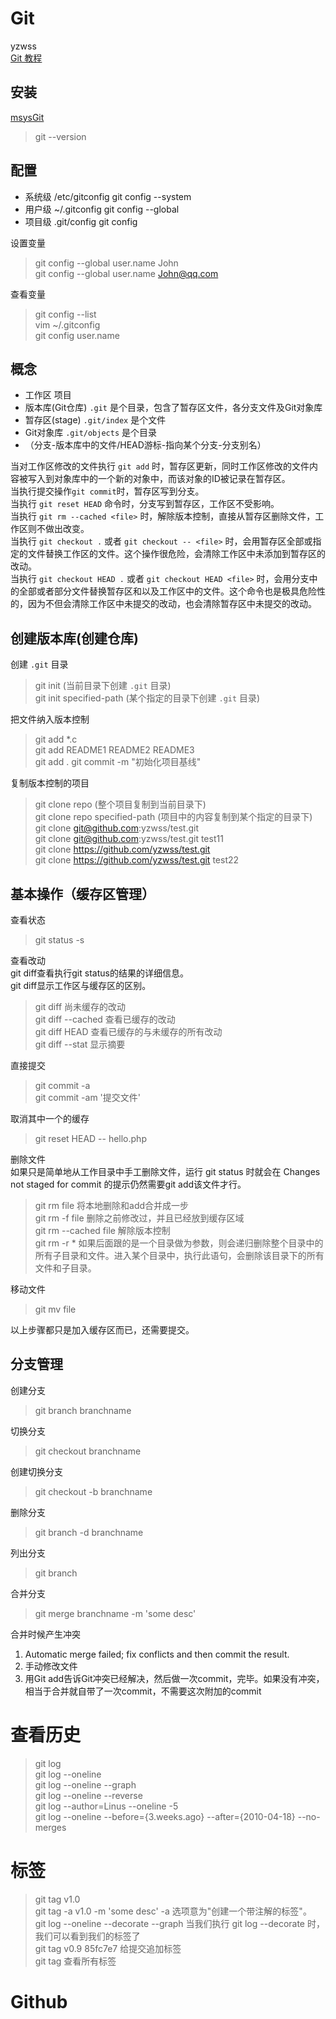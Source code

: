 ﻿# Git
yzwss  
[Git 教程](http://www.runoob.com/git/git-tutorial.html)
## 安装
[msysGit](http://gitforwindows.org/)  
> git --version

## 配置
+ 系统级    /etc/gitconfig    git config --system
+ 用户级    ~/.gitconfig    git config --global
+ 项目级    .git/config    git config

设置变量
> git config --global user.name John  
> git config --global user.name John@qq.com  

查看变量
> git config --list  
> vim ~/.gitconfig  
> git config user.name  

## 概念
+ 工作区  项目
+ 版本库(Git仓库) `.git` 是个目录，包含了暂存区文件，各分支文件及Git对象库
+ 暂存区(stage) `.git/index` 是个文件
+ Git对象库 `.git/objects` 是个目录
+ （分支-版本库中的文件/HEAD游标-指向某个分支-分支别名）

当对工作区修改的文件执行 `git add` 时，暂存区更新，同时工作区修改的文件内容被写入到对象库中的一个新的对象中，而该对象的ID被记录在暂存区。  
当执行提交操作`git commit`时，暂存区写到分支。  
当执行 `git reset HEAD` 命令时，分支写到暂存区，工作区不受影响。  
当执行 `git rm --cached <file>` 时，解除版本控制，直接从暂存区删除文件，工作区则不做出改变。  
当执行 `git checkout .` 或者 `git checkout -- <file>` 时，会用暂存区全部或指定的文件替换工作区的文件。这个操作很危险，会清除工作区中未添加到暂存区的改动。  
当执行 `git checkout HEAD .` 或者 `git checkout HEAD <file>` 时，会用分支中的全部或者部分文件替换暂存区和以及工作区中的文件。这个命令也是极具危险性的，因为不但会清除工作区中未提交的改动，也会清除暂存区中未提交的改动。  

## 创建版本库(创建仓库)
创建 `.git` 目录  
> git init  (当前目录下创建 `.git` 目录)  
> git init  specified-path  (某个指定的目录下创建 `.git` 目录)  

把文件纳入版本控制  
> git add *.c  
> git add README1 README2 README3  
> git add .
> git commit -m "初始化项目基线"  

复制版本控制的项目  
> git clone repo  (整个项目复制到当前目录下)  
> git clone repo specified-path  (项目中的内容复制到某个指定的目录下)  
> git clone git@github.com:yzwss/test.git  
> git clone git@github.com:yzwss/test.git test11  
> git clone https://github.com/yzwss/test.git  
> git clone https://github.com/yzwss/test.git test22  

## 基本操作（缓存区管理）
查看状态  
> git status -s  

查看改动  
git diff查看执行git status的结果的详细信息。  
git diff显示工作区与缓存区的区别。  
> git diff  尚未缓存的改动  
> git diff --cached  查看已缓存的改动  
> git diff HEAD  查看已缓存的与未缓存的所有改动  
> git diff --stat  显示摘要  

直接提交  
> git commit -a  
> git commit -am '提交文件'  

取消其中一个的缓存  
> git reset HEAD -- hello.php

删除文件  
如果只是简单地从工作目录中手工删除文件，运行 git status 时就会在 Changes not staged for commit 的提示仍然需要git add该文件才行。  
> git rm file 将本地删除和add合并成一步  
> git rm -f file 删除之前修改过，并且已经放到缓存区域  
> git rm --cached file 解除版本控制  
> git rm -r * 如果后面跟的是一个目录做为参数，则会递归删除整个目录中的所有子目录和文件。进入某个目录中，执行此语句，会删除该目录下的所有文件和子目录。  

移动文件  
> git mv file  

以上步骤都只是加入缓存区而已，还需要提交。  

## 分支管理
创建分支  
> git branch branchname

切换分支  
> git checkout branchname

创建切换分支  
> git checkout -b branchname

删除分支  
> git branch -d branchname

列出分支  
> git branch

合并分支  
> git merge branchname -m 'some desc'

合并时候产生冲突  
1. Automatic merge failed; fix conflicts and then commit the result.  
2. 手动修改文件  
3. 用Git add告诉Git冲突已经解决，然后做一次commit，完毕。如果没有冲突，相当于合并就自带了一次commit，不需要这次附加的commit  

# 查看历史
> git log  
> git log --oneline  
> git log --oneline --graph  
> git log --oneline --reverse  
> git log --author=Linus --oneline -5  
> git log --oneline --before={3.weeks.ago} --after={2010-04-18} --no-merges  

# 标签
> git tag v1.0  
> git tag -a v1.0 -m 'some desc'  -a 选项意为"创建一个带注解的标签"。  
> git log --oneline --decorate --graph  当我们执行 git log --decorate 时，我们可以看到我们的标签了  
> git tag v0.9 85fc7e7  给提交追加标签  
> git tag  查看所有标签  

# Github

